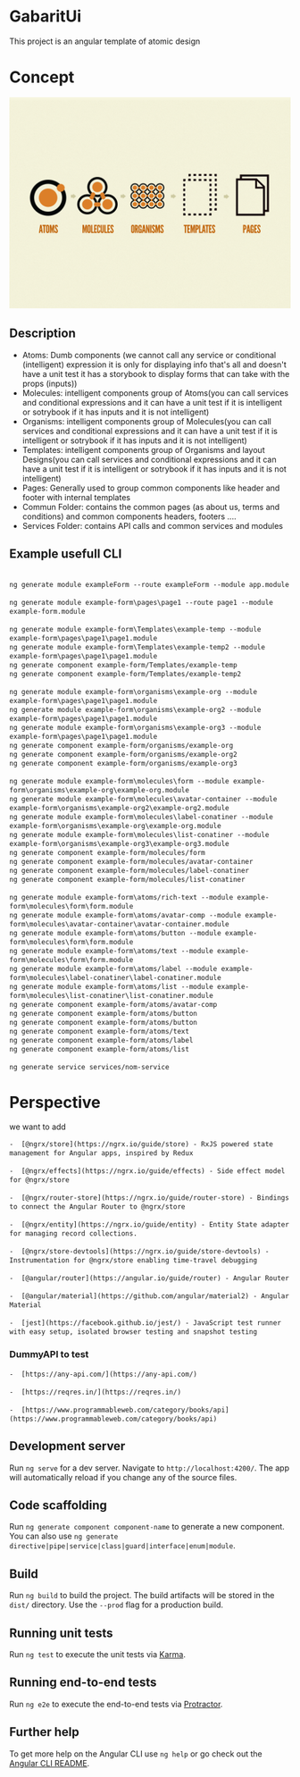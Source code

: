 
# GabaritUi
This project is an angular template of atomic design
  

# Concept
![Atomic Design](Documentations/atomicD.png)
  

## Description

 - Atoms: Dumb components (we cannot call any service or conditional (intelligent) expression it is only for displaying info that's all and doesn't have a unit test it has a storybook to display forms that can take with the props (inputs))
 - Molecules: intelligent components group of Atoms(you can call services and conditional expressions and it can have a unit test if it is intelligent or sotrybook if it has inputs and it is not intelligent)
 - Organisms: intelligent components group of Molecules(you can call services and conditional expressions and it can have a unit test if it is intelligent or sotrybook if it has inputs and it is not intelligent)
 - Templates: intelligent components group of Organisms and layout Designs(you can call services and conditional expressions and it can have a unit test if it is intelligent or sotrybook if it has inputs and it is not intelligent)
 - Pages: Generally used to group common components like header and footer with internal templates
 - Commun Folder: contains the common pages (as about us, terms and conditions) and common components headers, footers ....
 - Services Folder: contains API calls and common services and modules

  
## Example usefull CLI
```

ng generate module exampleForm --route exampleForm --module app.module

ng generate module example-form\pages\page1 --route page1 --module example-form.module

ng generate module example-form\Templates\example-temp --module example-form\pages\page1\page1.module
ng generate module example-form\Templates\example-temp2 --module example-form\pages\page1\page1.module
ng generate component example-form/Templates/example-temp
ng generate component example-form/Templates/example-temp2

ng generate module example-form\organisms\example-org --module example-form\pages\page1\page1.module
ng generate module example-form\organisms\example-org2 --module example-form\pages\page1\page1.module
ng generate module example-form\organisms\example-org3 --module example-form\pages\page1\page1.module
ng generate component example-form/organisms/example-org
ng generate component example-form/organisms/example-org2
ng generate component example-form/organisms/example-org3

ng generate module example-form\molecules\form --module example-form\organisms\example-org\example-org.module
ng generate module example-form\molecules\avatar-container --module example-form\organisms\example-org2\example-org2.module
ng generate module example-form\molecules\label-conatiner --module example-form\organisms\example-org\example-org.module
ng generate module example-form\molecules\list-conatiner --module example-form\organisms\example-org3\example-org3.module
ng generate component example-form/molecules/form
ng generate component example-form/molecules/avatar-container
ng generate component example-form/molecules/label-conatiner
ng generate component example-form/molecules/list-conatiner
  
ng generate module example-form\atoms/rich-text --module example-form\molecules\form\form.module
ng generate module example-form\atoms/avatar-comp --module example-form\molecules\avatar-container\avatar-container.module
ng generate module example-form\atoms/button --module example-form\molecules\form\form.module
ng generate module example-form\atoms/text --module example-form\molecules\form\form.module
ng generate module example-form\atoms/label --module example-form\molecules\label-conatiner\label-conatiner.module
ng generate module example-form\atoms/list --module example-form\molecules\list-conatiner\list-conatiner.module
ng generate component example-form/atoms/avatar-comp
ng generate component example-form/atoms/button
ng generate component example-form/atoms/button
ng generate component example-form/atoms/text
ng generate component example-form/atoms/label
ng generate component example-form/atoms/list

ng generate service services/nom-service

```
# Perspective
we want to add
```
-  [@ngrx/store](https://ngrx.io/guide/store) - RxJS powered state management for Angular apps, inspired by Redux

-  [@ngrx/effects](https://ngrx.io/guide/effects) - Side effect model for @ngrx/store

-  [@ngrx/router-store](https://ngrx.io/guide/router-store) - Bindings to connect the Angular Router to @ngrx/store

-  [@ngrx/entity](https://ngrx.io/guide/entity) - Entity State adapter for managing record collections.

-  [@ngrx/store-devtools](https://ngrx.io/guide/store-devtools) - Instrumentation for @ngrx/store enabling time-travel debugging

-  [@angular/router](https://angular.io/guide/router) - Angular Router

-  [@angular/material](https://github.com/angular/material2) - Angular Material

-  [jest](https://facebook.github.io/jest/) - JavaScript test runner with easy setup, isolated browser testing and snapshot testing
```
### DummyAPI to test
```
-  [https://any-api.com/](https://any-api.com/)

-  [https://reqres.in/](https://reqres.in/)

-  [https://www.programmableweb.com/category/books/api](https://www.programmableweb.com/category/books/api)

```


## Development server
Run `ng serve` for a dev server. Navigate to `http://localhost:4200/`. The app will automatically reload if you change any of the source files.


## Code scaffolding 
Run `ng generate component component-name` to generate a new component. You can also use `ng generate directive|pipe|service|class|guard|interface|enum|module`.
  

## Build 
Run `ng build` to build the project. The build artifacts will be stored in the `dist/` directory. Use the `--prod` flag for a production build. 


## Running unit tests
Run `ng test` to execute the unit tests via [Karma](https://karma-runner.github.io).


## Running end-to-end tests
Run `ng e2e` to execute the end-to-end tests via [Protractor](http://www.protractortest.org/).

  

## Further help
To get more help on the Angular CLI use `ng help` or go check out the [Angular CLI README](https://github.com/angular/angular-cli/blob/master/README.md).
